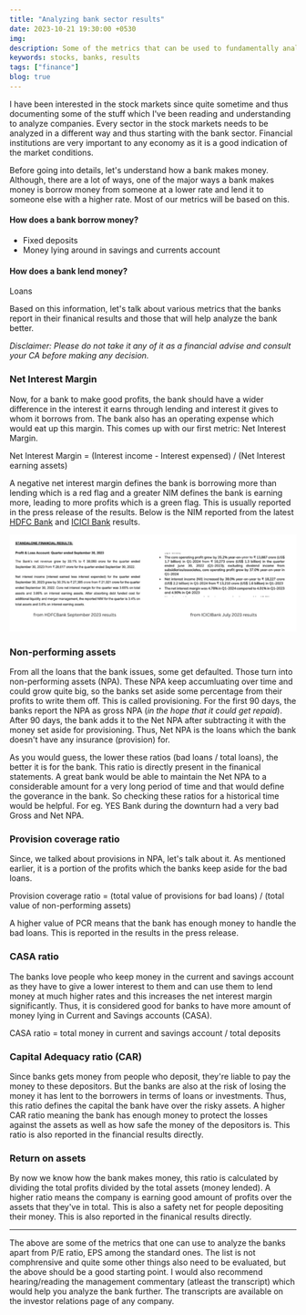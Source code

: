 ```yaml
---
title: "Analyzing bank sector results"
date: 2023-10-21 19:30:00 +0530
img:
description: Some of the metrics that can be used to fundamentally analyze bank sector results.
keywords: stocks, banks, results
tags: ["finance"]
blog: true
---
```


I have been interested in the stock markets since quite sometime and thus documenting some of the stuff which I've been reading and understanding to analyze companies. Every sector in the stock markets needs to be analyzed in a different way and thus starting with the bank sector. Financial institutions are very important to any economy as it is a good indication of the market conditions.

Before going into details, let's understand how a bank makes money. Although, there are a lot of ways, one of the major ways a bank makes money is borrow money from someone at a lower rate and lend it to someone else with a higher rate. Most of our metrics will be based on this.

#### How does a bank borrow money?

- Fixed deposits
- Money lying around in savings and currents account

#### How does a bank lend money?

Loans

Based on this information, let's talk about various metrics that the banks report in their finanical results and those that will help analyze the bank better.

_Disclaimer: Please do not take it any of it as a financial advise and consult your CA before making any decision._

### Net Interest Margin

Now, for a bank to make good profits, the bank should have a wider difference in the interest it earns through lending and interest it gives to whom it borrows from. The bank also has an operating expense which would eat up this margin. This comes up with our first metric: Net Interest Margin.

Net Interest Margin = (Interest income - Interest expensed) / (Net Interest earning assets)

A negative net interest margin defines the bank is borrowing more than lending which is a red flag and a greater NIM defines the bank is earning more, leading to more profits which is a green flag. This is usually reported in the press release of the results. Below is the NIM reported from the latest [HDFC Bank](https://www.bseindia.com/xml-data/corpfiling/AttachHis/704d63c1-2f25-4324-84fb-0e4afd81b0c4.pdf) and [ICICI Bank](https://www.bseindia.com/xml-data/corpfiling/AttachHis/62cd490f-29ff-4b95-9da9-957c027255dd.pdf) results.

![Net Interest Margin for HDFC Bank and ICICI Bank](images/nim.png)

### Non-performing assets

From all the loans that the bank issues, some get defaulted. Those turn into non-performing assets (NPA). These NPA keep accumluating over time and could grow quite big, so the banks set aside some percentage from their profits to write them off. This is called provisioning. For the first 90 days, the banks report the NPA as gross NPA (_in the hope that it could get repaid_). After 90 days, the bank adds it to the Net NPA after subtracting it with the money set aside for provisioning. Thus, Net NPA is the loans which the bank doesn't have any insurance (provision) for.

As you would guess, the lower these ratios (bad loans / total loans), the better it is for the bank. This ratio is directly present in the finanical statements. A great bank would be able to maintain the Net NPA to a considerable amount for a very long period of time and that would define the goverance in the bank. So checking these ratios for a historical time would be helpful. For eg. YES Bank during the downturn had a very bad Gross and Net NPA.

### Provision coverage ratio

Since, we talked about provisions in NPA, let's talk about it. As mentioned earlier, it is a portion of the profits which the banks keep aside for the bad loans.

Provision coverage ratio = (total value of provisions for bad loans) / (total value of non-performing assets)

A higher value of PCR means that the bank has enough money to handle the bad loans. This is reported in the results in the press release.

### CASA ratio

The banks love people who keep money in the current and savings account as they have to give a lower interest to them and can use them to lend money at much higher rates and this increases the net interest margin significantly. Thus, it is considered good for banks to have more amount of money lying in Current and Savings accounts (CASA).

CASA ratio = total money in current and savings account / total deposits

### Capital Adequacy ratio (CAR)

Since banks gets money from people who deposit, they're liable to pay the money to these depositors. But the banks are also at the risk of losing the money it has lent to the borrowers in terms of loans or investments. Thus, this ratio defines the capital the bank have over the risky assets. A higher CAR ratio meaning the bank has enough money to protect the losses against the assets as well as how safe the money of the depositors is. This ratio is also reported in the financial results directly.

### Return on assets

By now we know how the bank makes money, this ratio is calculated by dividing the total profits divided by the total assets (money lended). A higher ratio means the company is earning good amount of profits over the assets that they've in total. This is also a safety net for people depositing their money. This is also reported in the finanical results directly.

---

The above are some of the metrics that one can use to analyze the banks apart from P/E ratio, EPS among the standard ones. The list is not comphrensive and quite some other things also need to be evaluated, but the above should be a good starting point. I would also recommend hearing/reading the management commentary (atleast the transcript) which would help you analyze the bank further. The transcripts are available on the investor relations page of any company.

